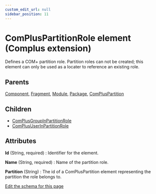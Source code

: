 ```yaml
---
custom_edit_url: null
sidebar_position: 11
---
```

# ComPlusPartitionRole element (Complus extension)
Defines a COM+ partition role. Partition roles can not be created; this element can only be used as a locater to reference an existing role.

## Parents
[Component](../wxs/component.md), [Fragment](../wxs/fragment.md), [Module](../wxs/module.md), [Package](../wxs/package.md), [ComPlusPartition](compluspartition.md)

## Children
* [ComPlusGroupInPartitionRole](complusgroupinpartitionrole.md) 
* [ComPlusUserInPartitionRole](complususerinpartitionrole.md) 

## Attributes
**Id** (String, required)
  : Identifier for the element.

**Name** (String, required)
  : Name of the partition role.

**Partition** (String)
  : The id of a ComPlusPartition element representing the partition the role belongs to.


[Edit the schema for this page](https://github.com/wixtoolset/web/blob/master/src/xsd4/complus.xsd)